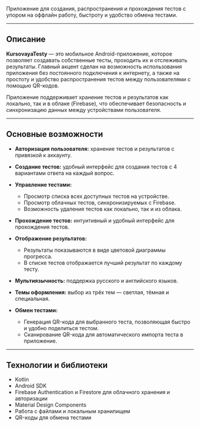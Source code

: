 Приложение для создания, распространения и прохождения тестов с упором на оффлайн работу, быстроту и удобство обмена тестами.

---

## Описание

**KursovayaTesty** — это мобильное Android-приложение, которое позволяет создавать собственные тесты, проходить их и отслеживать результаты. Главный акцент сделан на возможность использования приложения без постоянного подключения к интернету, а также на простоту и удобство распространения тестов между пользователями с помощью QR-кодов.

Приложение поддерживает хранение тестов и результатов как локально, так и в облаке (Firebase), что обеспечивает безопасность и синхронизацию данных между устройствами пользователя.

---

## Основные возможности

* **Авторизация пользователя:** хранение тестов и результатов с привязкой к аккаунту.
* **Создание тестов:** удобный интерфейс для создания тестов с 4 вариантами ответа на каждый вопрос.
* **Управление тестами:**

  * Просмотр списка всех доступных тестов на устройстве.
  * Просмотр облачных тестов, синхронизируемых с Firebase.
  * Возможность удаления тестов как локально, так и из облака.
* **Прохождение тестов:** интуитивный и удобный интерфейс для прохождения тестов.
* **Отображение результатов:**

  * Результаты показываются в виде цветовой диаграммы прогресса.
  * В списке тестов отображается лучший результат по каждому тесту.
* **Мультиязычность:** поддержка русского и английского языков.
* **Темы оформления:** выбор из трёх тем — светлая, тёмная и специальная.
* **Обмен тестами:**

  * Генерация QR-кода для выбранного теста, позволяющая быстро и удобно поделиться тестом.
  * Сканирование QR-кода для автоматического импорта теста в приложение.

---

## Технологии и библиотеки

* Kotlin
* Android SDK
* Firebase Authentication и Firestore для облачного хранения и авторизации
* Material Design Components
* Работа с файлами и локальным хранилищем
* QR-коды для обмена тестами
